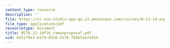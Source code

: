 ```yaml
---
content_type: resource
description: ''
file: https://ol-ocw-studio-app-qa.s3.amazonaws.com/courses/8-13-14-experimental-physics-i-ii-junior-lab-fall-2016-spring-2017/b551f9e3b179d3105578f89b51e74354_MIT8_13-14F16_ramanproposal.pdf
file_type: application/pdf
resourcetype: Document
title: MIT8_13-14F16_ramanproposal.pdf
uid: b551f9e3-b179-d310-5578-f89b51e74354
---
```

